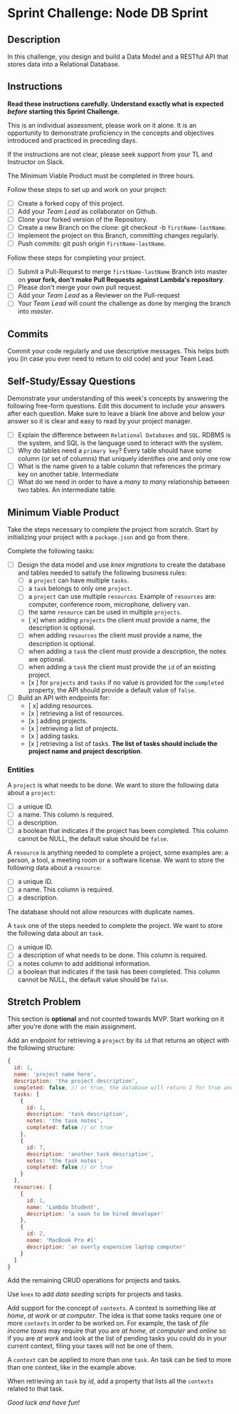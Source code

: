 # Sprint Challenge: Node DB Sprint

## Description

In this challenge, you design and build a Data Model and a RESTful API that stores data into a Relational Database.

## Instructions

**Read these instructions carefully. Understand exactly what is expected _before_ starting this Sprint Challenge.**

This is an individual assessment, please work on it alone. It is an opportunity to demonstrate proficiency in the concepts and objectives introduced and practiced in preceding days.

If the instructions are not clear, please seek support from your TL and Instructor on Slack.

The Minimum Viable Product must be completed in three hours.

Follow these steps to set up and work on your project:

- [ ] Create a forked copy of this project.
- [ ] Add your _Team Lead_ as collaborator on Github.
- [ ] Clone your forked version of the Repository.
- [ ] Create a new Branch on the clone: git checkout -b `firstName-lastName`.
- [ ] Implement the project on this Branch, committing changes regularly.
- [ ] Push commits: git push origin `firstName-lastName`.

Follow these steps for completing your project.

- [ ] Submit a Pull-Request to merge `firstName-lastName` Branch into master on **your fork, don't make Pull Requests against Lambda's repository**.
- [ ] Please don't merge your own pull request.
- [ ] Add your _Team Lead_ as a Reviewer on the Pull-request
- [ ] Your _Team Lead_ will count the challenge as done by merging the branch into _master_.

## Commits

Commit your code regularly and use descriptive messages. This helps both you (in case you ever need to return to old code) and your Team Lead.

## Self-Study/Essay Questions

Demonstrate your understanding of this week's concepts by answering the following free-form questions. Edit this document to include your answers after each question. Make sure to leave a blank line above and below your answer so it is clear and easy to read by your project manager.

- [ ] Explain the difference between `Relational Databases` and `SQL`.
RDBMS is the system, and SQL is the language used to interact with the system.
- [ ] Why do tables need a `primary key`?
Every table should have some column (or set of columns) that uniquely identifies one and only one row
- [ ] What is the name given to a table column that references the primary key on another table.
Intermediate
- [ ] What do we need in order to have a _many to many_ relationship between two tables.
An intermediate table.
## Minimum Viable Product

Take the steps necessary to complete the project from scratch. Start by initializing your project with a `package.json` and go from there.

Complete the following tasks:

- [ ] Design the data model and use _knex migrations_ to create the database and tables needed to satisfy the following business rules:
  - [ ] a `project` can have multiple `tasks`.
  - [ ] a `task` belongs to only one `project`.
  - [ ] a `project` can use multiple `resources`. Example of `resources` are: computer, conference room, microphone, delivery van.
  - [ ] the same `resource` can be used in multiple `projects`.
  - [ x] when adding `projects` the client must provide a name, the description is optional.
  - [ ] when adding `resources` the client must provide a name, the description is optional.
  - [ ] when adding a `task` the client must provide a description, the notes are optional.
  - [ ] when adding a `task` the client must provide the `id` of an existing project.
  - [x ] for `projects` and `tasks` if no value is provided for the `completed` property, the API should provide a default value of `false`.
- [ ] Build an API with endpoints for:
  - [ x] adding resources.
  - [x ] retrieving a list of resources.
  - [x ] adding projects.
  - [x ] retrieving a list of projects.
  - [x ] adding tasks.
  - [x ] retrieving a list of tasks. **The list of tasks should include the project name and project description**.

### Entities

A `project` is what needs to be done. We want to store the following data about a `project`:

- [ ] a unique ID.
- [ ] a name. This column is required.
- [ ] a description.
- [ ] a boolean that indicates if the project has been completed. This column cannot be NULL, the default value should be `false`.

A `resource` is anything needed to complete a project, some examples are: a person, a tool, a meeting room or a software license. We want to store the following data about a `resource`:

- [ ] a unique ID.
- [ ] a name. This column is required.
- [ ] a description.

The database should not allow resources with duplicate names.

A `task` one of the steps needed to complete the project. We want to store the following data about an `task`.

- [ ] a unique ID.
- [ ] a description of what needs to be done. This column is required.
- [ ] a notes column to add additional information.
- [ ] a boolean that indicates if the task has been completed. This column cannot be NULL, the default value should be `false`.

## Stretch Problem

This section is **optional** and not counted towards MVP. Start working on it after you're done with the main assignment.

Add an endpoint for retrieving a `project` by its `id` that returns an object with the following structure:

```js
{
  id: 1,
  name: 'project name here',
  description: 'the project description',
  completed: false, // or true, the database will return 1 for true and 0 for false, extra code is required to convert a 1 to true and a 0 to false.
  tasks: [
    {
      id: 1,
      description: 'task description',
      notes: 'the task notes',
      completed: false // or true
    },
    {
      id: 7,
      description: 'another task description',
      notes: 'the task notes',
      completed: false // or true
    }
  ],
  resources: [
    {
      id: 1,
      name: 'Lambda Student',
      description: 'a soon to be hired developer'
    },
    {
      id: 2,
      name: 'MacBook Pro #1'
      description: 'an overly expensive laptop computer'
    }
  ]
}
```

Add the remaining CRUD operations for projects and tasks.

Use `knex` to add _data seeding_ scripts for projects and tasks.

Add support for the concept of `contexts`. A context is something like _at home_, _at work_ or _at computer_. The idea is that some tasks require one or more `contexts` in order to be worked on. For example, the task of _file income taxes_ may require that you are _at home_, _at computer_ and _online_ so if you are _at work_ and look at the list of pending tasks you could do in your current context, filing your taxes will not be one of them.

A `context` can be applied to more than one `task`. An task can be tied to more than one context, like in the example above.

When retrieving an `task` by _id_, add a property that lists all the `contexts` related to that task.

_Good luck and have fun!_
